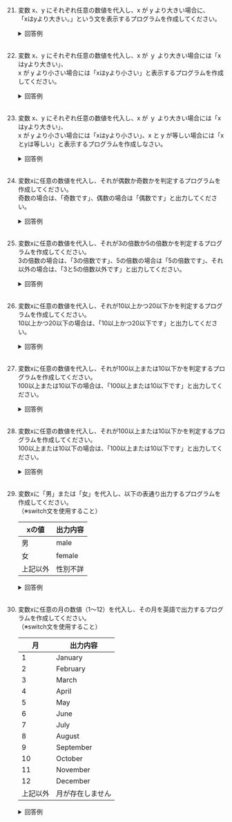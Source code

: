 21. 変数 x、y にそれぞれ任意の数値を代入し、x が y より大きい場合に、  
「xはyより大きい。」という文を表示するプログラムを作成してください。

	<details><summary>回答例</summary><div>
		
	```
	var x = 10
	var y = 2
	
	if x > y {
	    print("xはyより大きい。")
	}
	```
		
	</div></details>
	

	<br>
	
22. 変数 x、y にそれぞれ任意の数値を代入し、x が ｙ より大きい場合には「xはyより大きい」、  
x が y より小さい場合には「xはyより小さい」と表示するプログラムを作成してください。

	<details><summary>回答例</summary><div>
		
	```
	var x = 10
	var y = 2
	
	if x > y {
	    print("xはyより大きい")
	} else {
	    print("xはyより小さい")
	}
	```
		
	</div></details>
	

	<br>
	
23. 変数 x、y にそれぞれ任意の数値を代入し、x が ｙ より大きい場合には「xはyより大きい」、  
x が y より小さい場合には「xはyより小さい」、x と y が等しい場合には「xとyは等しい」と表示するプログラムを作成しなさい。

	<details><summary>回答例</summary><div>
		
	```
	var x = 10
	var y = 2
	
	if x >= y {
	    print("xはy以上")
	} else if x == y {
	    print("xとyは等しい")
	} else {
	    print("xはyより小さい")
	}
	```
		
	</div></details>
	

	<br>
	
24. 変数xに任意の数値を代入し、それが偶数か奇数かを判定するプログラムを作成してください。   
奇数の場合は、「奇数です」、偶数の場合は「偶数です」と出力してください。

	<details><summary>回答例</summary><div>
		
	```
	var x = 10
	
	if x % 2 == 0 {
	    print("偶数です")
	} else {
	    print("奇数です")
	}
	```
		
	</div></details>
	

	<br>
	
25. 変数xに任意の数値を代入し、それが3の倍数か5の倍数かを判定するプログラムを作成してください。   
3の倍数の場合は、「3の倍数です」、5の倍数の場合は「5の倍数です」、それ以外の場合は、「3と5の倍数以外です」と出力してください。

	<details><summary>回答例</summary><div>
		
	```
	var x = 8
	
	if x % 3 == 0 {
	    print("3の倍数です")
	} else if x % 5 == 0{
	    print("5の倍数です")
	} else {
	    print("3と5の倍数以外です")
	}
	```
		
	</div></details>
	

	<br>
	
26. 変数xに任意の数値を代入し、それが10以上かつ20以下かを判定するプログラムを作成してください。   
10以上かつ20以下の場合は、「10以上かつ20以下です」と出力してください。

	<details><summary>回答例</summary><div>
		
	```
	var x = 10
	
	if 10 <= x && x <= 20 {
	    print("10以上かつ20以下です")
	}
	```
		
	</div></details>
	

	<br>
	
27. 変数xに任意の数値を代入し、それが100以上または10以下かを判定するプログラムを作成してください。   
100以上または10以下の場合は、「100以上または10以下です」と出力してください。

	<details><summary>回答例</summary><div>
		
	```
	var x = 10
	
	if 100 >= x || x <= 10 {
	    print("100以上または10以下です")
	}
	```
		
	</div></details>
	

	<br>
	
28. 変数xに任意の数値を代入し、それが100以上または10以下かを判定するプログラムを作成してください。   
100以上または10以下の場合は、「100以上または10以下です」と出力してください。

	<details><summary>回答例</summary><div>
		
	```
	var x = 10
	
	if 100 >= x || x <= 10 {
	    print("100以上または10以下です")
	}
	```
		
	</div></details>
	

	<br>
	
29. 変数xに「男」または「女」を代入し、以下の表通り出力するプログラムを作成してください。   
（※switch文を使用すること）

	|xの値|出力内容|
	|---|---|
	|男| male |
	|女| female |
	|上記以外|性別不詳|

	<details><summary>回答例</summary><div>
		
	```
	var x = "男"
	
	switch x {
	    case "男":
	        print("male")
	    case "女":
	        print("female")
	    default:
	        print("性別不詳")
	}
	```
		
	</div></details>
	

	<br>
	
30. 変数xに任意の月の数値（1〜12）を代入し、その月を英語で出力するプログラムを作成してください。   
（※switch文を使用すること）

	|月|出力内容|
	|---|---|
	|1| January |
	|2| February |
	|3| March |
	|4| April |
	|5| May |
	|6| June |
	|7| July |
	|8| August |
	|9| September |
	|10| October |
	|11| November |
	|12| December |
	|上記以外|月が存在しません|

	<details><summary>回答例</summary><div>
		
	```
	var x = 8
	
	switch x {
	    case 1:
	        print("January")
	    case 2:
	        print("February")
	    case 3:
	        print("March")
	    case 4:
	        print("April")
	    case 5:
	        print("May")
	    case 6:
	        print("June")
	    case 7:
	        print("July")
	    case 8:
	        print("August")
	    case 9:
	        print("September")
	    case 10:
	        print("October")
	    case 11:
	        print("November")
	    case 12:
	        print("December")
	    default:
	        print("月が存在しません")
	}
	```
		
	</div></details>
	

	<br>